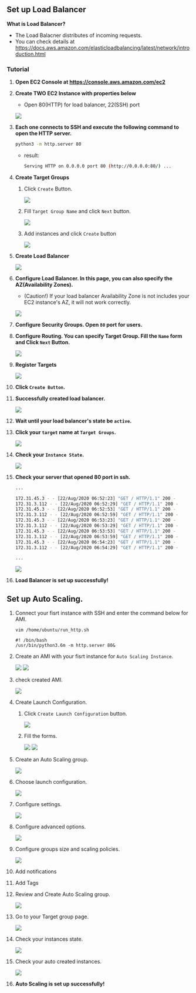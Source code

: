 ## Set up Load Balancer

**What is Load Balancer?**

* The Load Balacner distributes of incoming requests.
* You can check details at https://docs.aws.amazon.com/elasticloadbalancing/latest/network/introduction.html

### **Tutorial**

1. **Open EC2 Console at https://console.aws.amazon.com/ec2**

1. **Create TWO EC2 Instance with properties below**
    
    * Open 80(HTTP) for load balancer, 22(SSH) port

    ![](./static/20200822_161552.png)

1. **Each one connects to SSH and execute the following command to open the HTTP server.**

    ```bash
    python3 -m http.server 80
    ```

    * result: 
    
        ```bash
        Serving HTTP on 0.0.0.0 port 80 (http://0.0.0.0:80/) ...
        ```

1. **Create Target Groups**

    1. Click `Create` Button.

        ![](./static/20200822_161908.png)

    2. Fill `Target Group Name` and click `Next` button.

        ![](./static/20200822_161956.png)

    3. Add instances and click `Create` button

        ![](./static/20200822_162039.png)

1. **Create Load Balancer**

    ![](./static/1.png)

1. **Configure Load Balancer. In this page, you can also specify the AZ(Availability Zones).**

    * (Caution!) If your load balancer Availability Zone is not includes your EC2 instance's AZ, it will not work correctly.

    ![](./static/20200822_154351.png)

1. **Configure Security Groups. Open `80` port for users.**

1. **Configure Routing. You can specify Target Group. Fill the `Name` form and Click `Next` Button.**

    ![](./static/3.png)

1. **Register Targets**

    ![](./static/20200822_162327.png)

1. **Click `Create Button`.**

1. **Successfully created load balancer.**

    ![](./static/20200822_154758.png)

1. **Wait until your load balancer's state be `active`.**

1. **Click your `target` name at `Target Groups`.**

    ![](./static/20200822_155238.png)
    
1. **Check your `Instance State`.**

    ![](./static/20200822_155421.png)

1. **Check your server that opened 80 port in ssh.**

    ```bash
    ...

    172.31.45.3 - - [22/Aug/2020 06:52:23] "GET / HTTP/1.1" 200 -
    172.31.3.112 - - [22/Aug/2020 06:52:29] "GET / HTTP/1.1" 200 -
    172.31.45.3 - - [22/Aug/2020 06:52:53] "GET / HTTP/1.1" 200 -
    172.31.3.112 - - [22/Aug/2020 06:52:59] "GET / HTTP/1.1" 200 -
    172.31.45.3 - - [22/Aug/2020 06:53:23] "GET / HTTP/1.1" 200 -
    172.31.3.112 - - [22/Aug/2020 06:53:29] "GET / HTTP/1.1" 200 -
    172.31.45.3 - - [22/Aug/2020 06:53:53] "GET / HTTP/1.1" 200 -
    172.31.3.112 - - [22/Aug/2020 06:53:59] "GET / HTTP/1.1" 200 -
    172.31.45.3 - - [22/Aug/2020 06:54:23] "GET / HTTP/1.1" 200 -
    172.31.3.112 - - [22/Aug/2020 06:54:29] "GET / HTTP/1.1" 200 -

    ...
    ```

    ![](./static/20200822_155756.png)

1. **Load Balancer is set up successfully!**

## Set up Auto Scaling.

1. Connect your fisrt instance with SSH and enter the command below for AMI.

    ```
    vim /home/ubuntu/run_http.sh

    #! /bin/bash
    /usr/bin/python3.6m -m http.server 80&
    ```

1. Create an AMI with your fisrt instance for `Auto Scaling Instance`.

    ![](./static/20200822_162943.png)
    ![](./static/20200822_163009.png)

1. check created AMI.

    ![](./static/20200822_163236.png)

1. Create Launch Configuration.

    1. Click `Create Launch Configuration` button.

        ![](./static/20200822_163513.png)

    1. Fill the forms.

        ![](./static/20200822_163753.png)
        ![](./static/20200822_163954.png)


1. Create an Auto Scaling group.

    ![](./static/20200822_162705.png)

1. Choose launch configuration.

    ![](./static/20200822_164124.png)

1. Configure settings.

    ![](./static/20200822_164227.png)

1. Configure advanced options.

    ![](./static/20200822_164327.png)

1. Configure groups size and scaling policies.

    ![](./static/20200822_164517.png)

1. Add notifications

1. Add Tags

1. Review and Create Auto Scaling group.

    ![](./static/20200822_164647.png)

1. Go to your Target group page.

    ![](./static/20200822_175917.png)

1. Check your instances state.

    ![](./static/20200822_175808.png)

1. Check your auto created instances.

    ![](./static/20200822_180214.png)


1. **Auto Scaling is set up successfully!**

